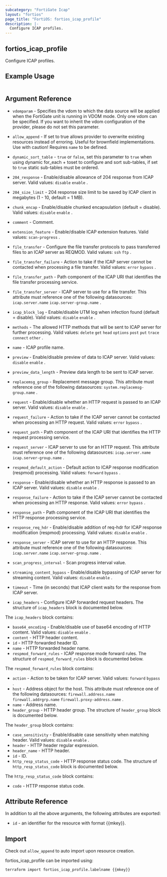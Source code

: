 ```yaml
---
subcategory: "FortiGate Icap"
layout: "fortios"
page_title: "FortiOS: fortios_icap_profile"
description: |-
  Configure ICAP profiles.
---
```


## fortios_icap_profile
Configure ICAP profiles.

## Example Usage

```hcl

```

## Argument Reference
* `vdomparam` - Specifies the vdom to which the data source will be applied when the FortiGate unit is running in VDOM mode. Only one vdom can be specified. If you want to inherit the vdom configuration of the provider, please do not set this parameter.
* `allow_append` - If set to true allows provider to overwrite existing resources instead of erroring. Useful for brownfield implementations. Use with caution! Requires `name` to be defined.
* `dynamic_sort_table` - `true` or `false`, set this parameter to `true` when using dynamic for_each + toset to configure and sort sub-tables, if set to `true` static sub-tables must be ordered.

* `204_response` - Enable/disable allowance of 204 response from ICAP server. Valid values: `disable` `enable` .
* `204_size_limit` - 204 response size limit to be saved by ICAP client in megabytes (1 - 10, default = 1 MB).
* `chunk_encap` - Enable/disable chunked encapsulation (default = disable). Valid values: `disable` `enable` .
* `comment` - Comment.
* `extension_feature` - Enable/disable ICAP extension features. Valid values: `scan-progress` .
* `file_transfer` - Configure the file transfer protocols to pass transferred files to an ICAP server as REQMOD. Valid values: `ssh` `ftp` .
* `file_transfer_failure` - Action to take if the ICAP server cannot be contacted when processing a file transfer. Valid values: `error` `bypass` .
* `file_transfer_path` - Path component of the ICAP URI that identifies the file transfer processing service.
* `file_transfer_server` - ICAP server to use for a file transfer. This attribute must reference one of the following datasources: `icap.server.name` `icap.server-group.name` .
* `icap_block_log` - Enable/disable UTM log when infection found (default = disable). Valid values: `disable` `enable` .
* `methods` - The allowed HTTP methods that will be sent to ICAP server for further processing. Valid values: `delete` `get` `head` `options` `post` `put` `trace` `connect` `other` .
* `name` - ICAP profile name.
* `preview` - Enable/disable preview of data to ICAP server. Valid values: `disable` `enable` .
* `preview_data_length` - Preview data length to be sent to ICAP server.
* `replacemsg_group` - Replacement message group. This attribute must reference one of the following datasources: `system.replacemsg-group.name` .
* `request` - Enable/disable whether an HTTP request is passed to an ICAP server. Valid values: `disable` `enable` .
* `request_failure` - Action to take if the ICAP server cannot be contacted when processing an HTTP request. Valid values: `error` `bypass` .
* `request_path` - Path component of the ICAP URI that identifies the HTTP request processing service.
* `request_server` - ICAP server to use for an HTTP request. This attribute must reference one of the following datasources: `icap.server.name` `icap.server-group.name` .
* `respmod_default_action` - Default action to ICAP response modification (respmod) processing. Valid values: `forward` `bypass` .
* `response` - Enable/disable whether an HTTP response is passed to an ICAP server. Valid values: `disable` `enable` .
* `response_failure` - Action to take if the ICAP server cannot be contacted when processing an HTTP response. Valid values: `error` `bypass` .
* `response_path` - Path component of the ICAP URI that identifies the HTTP response processing service.
* `response_req_hdr` - Enable/disable addition of req-hdr for ICAP response modification (respmod) processing. Valid values: `disable` `enable` .
* `response_server` - ICAP server to use for an HTTP response. This attribute must reference one of the following datasources: `icap.server.name` `icap.server-group.name` .
* `scan_progress_interval` - Scan progress interval value.
* `streaming_content_bypass` - Enable/disable bypassing of ICAP server for streaming content. Valid values: `disable` `enable` .
* `timeout` - Time (in seconds) that ICAP client waits for the response from ICAP server.
* `icap_headers` - Configure ICAP forwarded request headers. The structure of `icap_headers` block is documented below.

The `icap_headers` block contains:

* `base64_encoding` - Enable/disable use of base64 encoding of HTTP content. Valid values: `disable` `enable` .
* `content` - HTTP header content.
* `id` - HTTP forwarded header ID.
* `name` - HTTP forwarded header name.
* `respmod_forward_rules` - ICAP response mode forward rules. The structure of `respmod_forward_rules` block is documented below.

The `respmod_forward_rules` block contains:

* `action` - Action to be taken for ICAP server. Valid values: `forward` `bypass` .
* `host` - Address object for the host. This attribute must reference one of the following datasources: `firewall.address.name` `firewall.addrgrp.name` `firewall.proxy-address.name` .
* `name` - Address name.
* `header_group` - HTTP header group. The structure of `header_group` block is documented below.

The `header_group` block contains:

* `case_sensitivity` - Enable/disable case sensitivity when matching header. Valid values: `disable` `enable` .
* `header` - HTTP header regular expression.
* `header_name` - HTTP header.
* `id` - ID.
* `http_resp_status_code` - HTTP response status code. The structure of `http_resp_status_code` block is documented below.

The `http_resp_status_code` block contains:

* `code` - HTTP response status code.

## Attribute Reference

In addition to all the above arguments, the following attributes are exported:
* `id` - an identifier for the resource with format {{mkey}}.

## Import

Check out `allow_append` to auto import upon resource creation.

fortios_icap_profile can be imported using:
```sh
terraform import fortios_icap_profile.labelname {{mkey}}
```
